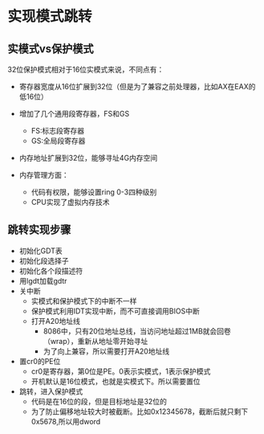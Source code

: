 # 实现模式跳转

## 实模式vs保护模式

32位保护模式相对于16位实模式来说，不同点有：

* 寄存器宽度从16位扩展到32位（但是为了兼容之前处理器，比如AX在EAX的低16位）

* 增加了几个通用段寄存器，FS和GS
  * FS:标志段寄存器
  * GS:全局段寄存器

* 内存地址扩展到32位，能够寻址4G内存空间

* 内存管理方面：
  * 代码有权限，能够设置ring 0-3四种级别
  * CPU实现了虚拟内存技术

## 跳转实现步骤

* 初始化GDT表
* 初始化段选择子
* 初始化各个段描述符
* 用lgdt加载gdtr
* 关中断
  * 实模式和保护模式下的中断不一样
  * 保护模式利用IDT实现中断，而不可直接调用BIOS中断
  * 打开A20地址线
    * 8086中，只有20位地址总线，当访问地址超过1MB就会回卷（wrap），重新从地址零开始寻址
    * 为了向上兼容，所以需要打开A20地址线
* 置cr0的PE位
  * cr0是寄存器，第0位是PE。0表示实模式，1表示保护模式
  * 开机默认是16位模式，也就是实模式下。所以需要置位
* 跳转，进入保护模式
  * 代码是在16位的段，但是目标地址是32位的
  * 为了防止偏移地址较大时被截断。比如0x12345678，截断后就只剩下0x5678,所以用dword
